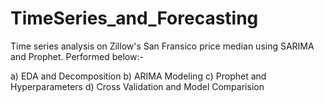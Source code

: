# TimeSeries_and_Forecasting

Time series analysis on Zillow's San Fransico price median using SARIMA and Prophet. Performed below:-

a) EDA and Decomposition 
b) ARIMA Modeling 
c) Prophet and Hyperparameters
d) Cross Validation and Model Comparision
